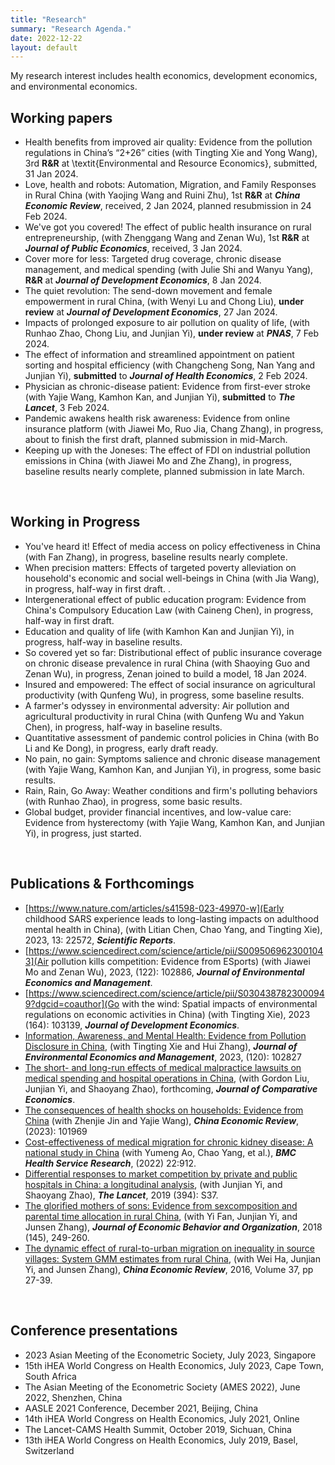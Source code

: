 ```yaml
---
title: "Research"
summary: "Research Agenda."
date: 2022-12-22
layout: default
---
```

My research interest includes health economics, development economics, and environmental economics.

## Working papers
- Health benefits from improved air quality: Evidence from the pollution regulations in China’s “2+26” cities (with Tingting Xie and Yong Wang), 3rd **R&R** at \textit{Environmental and Resource Economics}, submitted, 31 Jan 2024.
- Love, health and robots: Automation, Migration, and Family Responses in Rural China (with Yaojing Wang and Ruini Zhu), 1st **R&R** at ***China Economic Review***, received, 2 Jan 2024, planned resubmission in 24 Feb 2024.
- We've got you covered! The effect of public health insurance on rural entrepreneurship, (with Zhenggang Wang and Zenan Wu), 1st **R&R** at ***Journal of Public Economics***, received, 3 Jan 2024.
- Cover more for less: Targeted drug coverage, chronic disease management, and medical spending (with Julie Shi and Wanyu Yang), **R&R** at ***Journal of Development Economics***, 8 Jan 2024.
- The quiet revolution: The send-down movement and female empowerment in rural China, (with Wenyi Lu and Chong Liu), **under review** at ***Journal of Development Economics***, 27 Jan 2024.
- Impacts of prolonged exposure to air pollution on quality of life, (with Runhao Zhao, Chong Liu, and Junjian Yi), **under review** at ***PNAS***, 7 Feb 2024.
- The effect of information and streamlined appointment on patient sorting and hospital efficiency (with Changcheng Song, Nan Yang and Junjian Yi), **submitted** to ***Journal of Health Economics***, 2 Feb 2024.
- Physician as chronic-disease patient: Evidence from first-ever stroke (with Yajie Wang, Kamhon Kan, and Junjian Yi), **submitted** to ***The Lancet***, 3 Feb 2024.
- Pandemic awakens health risk awareness: Evidence from online insurance platform (with Jiawei Mo, Ruo Jia, Chang Zhang), in progress, about to finish the first draft, planned submission in mid-March.
- Keeping up with the Joneses: The effect of FDI on industrial pollution emissions in China (with Jiawei Mo and Zhe Zhang), in progress, baseline results nearly complete, planned submission in late March.

&nbsp;
## Working in Progress

- You've heard it! Effect of media access on policy effectiveness in China (with Fan Zhang), in progress, baseline results nearly complete.
- When precision matters: Effects of targeted poverty alleviation on household's economic and social well-beings in China (with Jia Wang), in progress, half-way in first draft.           .
- Intergenerational effect of public education program: Evidence from China's Compulsory Education Law (with Caineng Chen), in progress, half-way in first draft.
- Education and quality of life (with Kamhon Kan and Junjian Yi), in progress, half-way in baseline results.
- So covered yet so far: Distributional effect of public insurance coverage on chronic disease prevalence in rural China (with Shaoying Guo and Zenan Wu), in progress, Zenan joined to build a model, 18 Jan 2024.
- Insured and empowered: The effect of social insurance on agricultural productivity (with Qunfeng Wu), in progress, some baseline results.
- A farmer's odyssey in environmental adversity: Air pollution and agricultural productivity in rural China (with Qunfeng Wu and Yakun Chen), in progress, half-way in baseline results.
- Quantitative assessment of pandemic control policies in China (with Bo Li and Ke Dong), in progress, early draft ready.
- No pain, no gain: Symptoms salience and chronic disease management (with Yajie Wang, Kamhon Kan, and Junjian Yi), in progress, some basic results.
- Rain, Rain, Go Away: Weather conditions and firm's polluting behaviors (with Runhao Zhao), in progress, some basic results. 
- Global budget, provider financial incentives, and low-value care: Evidence from hysterectomy (with Yajie Wang, Kamhon Kan, and Junjian Yi), in progress, just started.

&nbsp;
## Publications & Forthcomings
- [https://www.nature.com/articles/s41598-023-49970-w](Early childhood SARS experience leads to long-lasting impacts on adulthood mental health in China), (with Litian Chen, Chao Yang, and Tingting Xie), 2023, 13: 22572, ***Scientific Reports***.
- [https://www.sciencedirect.com/science/article/pii/S0095069623001043](Air pollution kills competition: Evidence from ESports) (with Jiawei Mo and Zenan Wu), 2023, (122): 102886, ***Journal of Environmental Economics and Management***.
- [https://www.sciencedirect.com/science/article/pii/S0304387823000949?dgcid=coauthor](Go with the wind: Spatial impacts of environmental regulations on economic activities in China) (with Tingting Xie), 2023 (164): 103139, ***Journal of Development Economics***.
- [Information, Awareness, and Mental Health: Evidence from Pollution Disclosure in China](https://doi.org/10.1016/j.jeem.2023.102827), (with Tingting Xie and Hui Zhang), ***Journal of Environmental Economics and Management***, 2023, (120): 102827
- [The short- and long-run effects of medical malpractice lawsuits on medical spending and hospital operations in China](https://authors.elsevier.com/a/1hFH1XZqAFfIl), (with Gordon Liu, Junjian Yi, and Shaoyang Zhao), forthcoming, ***Journal of Comparative Economics***.
- [The consequences of health shocks on households: Evidence from China](https://www.sciencedirect.com/science/article/pii/S1043951X23000548?via%3Dihub) (with Zhenjie Jin and Yajie Wang), ***China Economic Review***, (2023): 101969
- [Cost-effectiveness of medical migration for chronic kidney disease: A national study in China](https://pubmed.ncbi.nlm.nih.gov/35831849/) (with Yumeng Ao, Chao Yang, et al.), ***BMC Health Service Research***, (2022) 22:912.
- [Differential responses to market competition by private and public hospitals in China: a longitudinal analysis](https://www.sciencedirect.com/science/article/pii/S0140673619323736), (with Junjian Yi, and Shaoyang Zhao), ***The Lancet***, 2019 (394): S37.
- [The glorified mothers of sons: Evidence from sexcomposition and parental time allocation in rural China](https://www.sciencedirect.com/science/article/pii/S0167268117303165),
(with Yi Fan, Junjian Yi, and Junsen Zhang), ***Journal of Economic Behavior and Organization***, 2018 (145), 249-260.
- [The dynamic effect of rural-to-urban migration on inequality in source villages: System GMM estimates from rural China](https://www.sciencedirect.com/science/article/pii/S1043951X15001145), (with Wei Ha, Junjian Yi, and Junsen Zhang), ***China Economic Review***, 2016, Volume 37, pp 27-39.

&nbsp;
## Conference presentations

- 2023 Asian Meeting of the Econometric Society, July 2023, Singapore
- 15th iHEA World Congress on Health Economics, July 2023, Cape Town, South Africa
- The Asian Meeting of the Econometric Society (AMES 2022), June 2022, Shenzhen, China
- AASLE 2021 Conference, December 2021, Beijing, China 
- 14th iHEA World Congress on Health Economics, July 2021, Online
- The Lancet-CAMS Health Summit, October 2019, Sichuan, China
- 13th iHEA World Congress on Health Economics, July 2019, Basel, Switzerland
